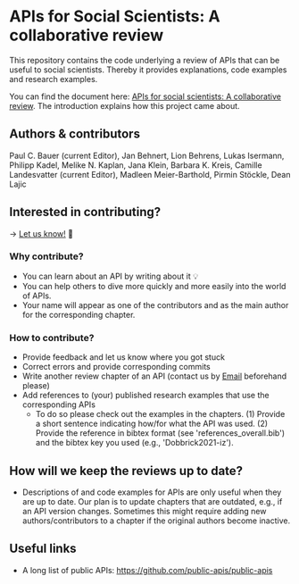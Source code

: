 # APIs for Social Scientists: A collaborative review
This repository contains the code underlying a review of APIs that can be useful to social scientists. Thereby it provides explanations, code examples and research examples.

You can find the document here: [APIs for social scientists:
A collaborative review](https://bookdown.org/paul/apis_for_social_scientists/). The introduction explains how this project came about.

## Authors & contributors
Paul C. Bauer (current Editor), Jan Behnert, Lion Behrens, Lukas Isermann, Philipp Kadel, Melike N. Kaplan, Jana Klein, Barbara K. Kreis, Camille Landesvatter (current Editor), Madleen Meier-Barthold, Pirmin Stöckle, Dean Lajic

## Interested in contributing?

 &#8594; [Let us know!](mailto:apireviews.editors@gmail.com) :email:  

### Why contribute?
* You can learn about an API by writing about it :bulb:
* You can help others to dive more quickly and more easily into the world of APIs.
* Your name will appear as one of the contributors and as the main author for the corresponding chapter.


### How to contribute?
* Provide feedback and let us know where you got stuck
* Correct errors and provide corresponding commits
* Write another review chapter of an API (contact us by [Email](mailto:apireviews.editors@gmail.com) beforehand please)
* Add references to (your) published research examples that use the corresponding APIs
    + To do so please check out the examples in the chapters. (1) Provide a short sentence indicating how/for what the API was used. (2) Provide the reference in bibtex format (see 'references_overall.bib') and the bibtex key you used (e.g., 'Dobbrick2021-iz').
 
## How will we keep the reviews up to date?
* Descriptions of and code examples for APIs are only useful when they are up to date. Our plan is to update chapters that are outdated, e.g., if an API version changes. Sometimes this might require adding new authors/contributors to a chapter if the original authors become inactive.

## Useful links
* A long list of public APIs: https://github.com/public-apis/public-apis
